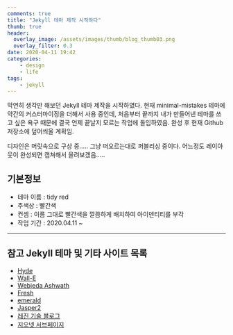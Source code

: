 ```yaml
---
comments: true
title: "Jekyll 테마 제작 시작하다"
thumb: true
header:
  overlay_image: /assets/images/thumb/blog_thumb03.png
  overlay_filter: 0.3
date: 2020-04-11 19:42
categories:
    - design
    - life
tags:
    - jekyll
---
```

막연히 생각만 해보던 Jekyll 테마 제작을 시작하였다. 현재 minimal-mistakes 테마에 약간의 커스터마이징을 더해서 사용 중인데, 처음부터 끝까지 내가 만들어낸 테마를 쓰고 싶은 욕구 때문에 결국 언제 끝날지 모르는 작업에 돌입하였음. 완성 후 현재 Github 저장소에 덮어씌울 계획임.

디자인은 머릿속으로 구상 중..... 그냥 떠오르는대로 퍼블리싱 중이다. 어느정도 레이아웃이 완성되면 캡쳐해서 올려보겠음.....

<div class="cont-box type1 ico mt--standard">
  <h2 class="cont-box__tit">기본정보</h2>
  <ul class="bu-list--default">
    <li>테마 이름 : tidy red</li>
    <li>주색상 : 빨간색</li>
    <li>컨셉 : 이름 그대로 빨간색을 깔끔하게 배치하여 아이덴티티를 부각</li>
    <li>작업 기간 : 2020.04.11 ~ </li>
  </ul>

  <hr>

  <h2 class="cont-box__tit">참고 Jekyll 테마 및 기타 사이트 목록</h2>
  <ul class="bu-list--default">
    <li>
      <a href="https://hyde.getpoole.com/" target="_blank" title="새창열림" class="bu-link2">Hyde</a>
    </li>
    <li>
      <a href="https://wall-e-jekyll.github.io/" target="_blank" title="새창열림" class="bu-link2">Wall-E</a>
    </li>
    <li>
      <a href="https://webjeda.com/ashwath/" target="_blank" title="새창열림" class="bu-link2">Webjeda Ashwath</a>
    </li>
    <li>
      <a href="http://artemsheludko.com/fresh/" target="_blank" title="새창열림" class="bu-link2">Fresh</a>
    </li>
    <li>
      <a href="https://www.jacoporabolini.com/emerald/" target="_blank" title="새창열림" class="bu-link2">emerald</a>
    </li>
    <li>
      <a href="https://jekyller.github.io/jasper2/" target="_blank" title="새창열림" class="bu-link2">Jasper2</a>
    </li>
    <li>
      <a href="https://tech.lezhin.com/" target="_blank" title="새창열림" class="bu-link2">레진 기술 블로그</a>
    </li>
    <li>
      <a href="http://acego.net/kr/html/service/0102.html?idx=48" target="_blank" title="새창열림" class="bu-link2">지오넷 서브페이지</a>
    </li>
  </ul>
</div>